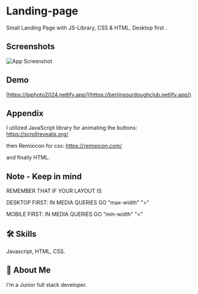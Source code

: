 
# Landing-page

Small Landing Page with JS-Library, CSS & HTML.
Desktop first .


## Screenshots
![App Screenshot](screen-shot/SCR-20240321-rudu.jpeg )

## Demo
[https://lpphoto2024.netlify.app/](https://berlinsourdoughclub.netlify.app/)

## Appendix

I utilized JavaScript library for animating the buttons: https://scrollrevealjs.org/

then Remixicon for css:
https://remixicon.com/

and finally HTML.

## Note - Keep in mind
REMEMBER THAT IF YOUR LAYOUT IS 

DESKTOP FIRST: IN MEDIA QUERIES GO "max-width" ">"

MOBILE FIRST: IN MEDIA QUERIES GO "min-width"  "<"



## 🛠 Skills
Javascript, HTML, CSS.


## 🚀 About Me
I'm a Junior full stack developer.
